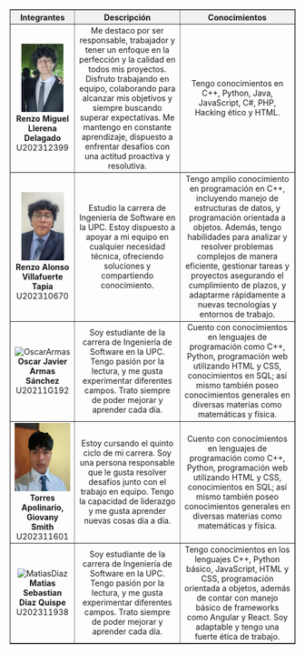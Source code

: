 <table style="text-align:center; width:100%; border-collapse:collapse;" border="1">
    <thead style="background-color:#f2f2f2;">
        <tr>
            <th>Integrantes</th>
            <th>Descripción</th>
            <th>Conocimientos</th>
        </tr>
    </thead>
    <tbody>
        <tr>
            <!-- DATOS del integrante 1 -->
            <td>
                <img src="/assets/img/chapter-I/RenzoLlerena.png" height="120" alt="RenzoLlerena"><br>
                <strong>Renzo Miguel Llerena Delagado</strong><br>
                U202312399
            </td>
            <td>
                Me destaco por ser responsable, trabajador y tener un enfoque en la perfección y la calidad en todos mis proyectos. Disfruto trabajando en equipo, colaborando para alcanzar mis objetivos y siempre buscando superar expectativas. Me mantengo en constante aprendizaje, dispuesto a enfrentar desafíos con una actitud proactiva y resolutiva.
            </td>
            <td>
                Tengo conocimientos en C++, Python, Java, JavaScript, C#, PHP, Hacking ético y HTML.
            </td>
        </tr>
        <tr>
            <!-- DATOS del integrante 2 -->
            <td>
                <img src="/assets/img/chapter-I/RenzoVillafuerte.png" height="120" alt="RenzoVillafuerte"><br>
                <strong>Renzo Alonso Villafuerte Tapia</strong><br>
                U202310670
            </td>
            <td>
                Estudio la carrera de Ingeniería de Software en la UPC. Estoy dispuesto a apoyar a mi equipo en cualquier necesidad técnica, ofreciendo soluciones y compartiendo conocimiento.
            </td>
            <td>
                Tengo amplio conocimiento en programación en C++, incluyendo manejo de estructuras de datos, y programación orientada a objetos. Además, tengo habilidades para analizar y resolver problemas complejos de manera eficiente, gestionar tareas y proyectos asegurando el cumplimiento de plazos, y adaptarme rápidamente a nuevas tecnologías y entornos de trabajo.
            </td>
        </tr>
        <tr>
            <!-- DATOS del integrante 3 -->
            <td>
                <img src="../assets/img/chapter-I/OscarArmas.png" height="120" alt="OscarArmas"><br>
                <strong>Oscar Javier Armas Sánchez</strong><br>
                U20211G192
            </td>
            <td>
                Soy estudiante de la carrera de Ingeniería de Software en la UPC. Tengo pasión por la lectura, y me gusta experimentar diferentes campos. Trato siempre de poder mejorar y aprender cada día.
            </td>
            <td>
                Cuento con conocimientos en lenguajes de programación como C++, Python, programación web utilizando HTML y CSS, conocimientos en SQL; así mismo también poseo conocimientos generales en diversas materias como matemáticas y física.
            </td>
        </tr>
        <tr>
            <!-- DATOS del integrante 4 -->
            <td>
                <img src="/assets/img/chapter-I/GiovanyTorres.png" height="120" alt="GiovanyTorres"><br>
                <strong>Torres Apolinario, Giovany Smith</strong><br>
                U202311601
            </td>
            <td>
                Estoy cursando el quinto ciclo de mi carrera. Soy una persona responsable que le gusta resolver desafíos junto con el trabajo en equipo. Tengo la capacidad de liderazgo y me gusta aprender nuevas cosas día a día.
            </td>
            <td>
                Cuento con conocimientos en lenguajes de programación como C++, Python, programación web utilizando HTML y CSS, conocimientos en SQL; así mismo también poseo conocimientos generales en diversas materias como matemáticas y física.
            </td>
        </tr>
        <tr>
            <!-- DATOS del integrante 5 -->
            <td>
                <img src="/assets/img/chapter-I/MatiasDiaz" height="120" alt="MatiasDiaz"><br>
                <strong>Matias Sebastian Diaz Quispe</strong><br>
                U202311938
            </td>
            <td>
                Soy estudiante de la carrera de Ingeniería de Software en la UPC. Tengo pasión por la lectura, y me gusta experimentar diferentes campos. Trato siempre de poder mejorar y aprender cada día.
            </td>
            <td>
                Tengo conocimientos en los lenguajes C++, Python básico, JavaScript, HTML y CSS, programación orientada a objetos, además de contar con manejo básico de frameworks como Angular y React. Soy adaptable y tengo una fuerte ética de trabajo.
            </td>
        </tr>
    </tbody>
</table>
